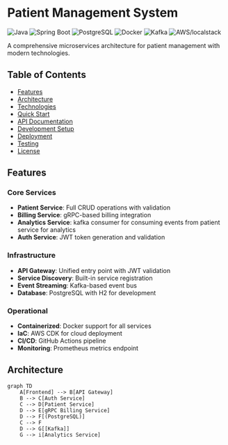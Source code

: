 # Patient Management System

![Java](https://img.shields.io/badge/java-%23ED8B00.svg?style=for-the-badge&logo=openjdk&logoColor=white)
![Spring Boot](https://img.shields.io/badge/Spring_Boot-6DB33F?style=for-the-badge&logo=spring&logoColor=white)
![PostgreSQL](https://img.shields.io/badge/PostgreSQL-316192?style=for-the-badge&logo=postgresql&logoColor=white)
![Docker](https://img.shields.io/badge/docker-%230db7ed.svg?style=for-the-badge&logo=docker&logoColor=white)
![Kafka](https://img.shields.io/badge/Apache_Kafka-231F20?style=for-the-badge&logo=apache-kafka&logoColor=white)
![AWS/localstack](https://img.shields.io/badge/localstack/AWS-232F3E?style=for-the-badge&logo=amazonaws&logoColor=white)

A comprehensive microservices architecture for patient management with modern technologies.

## Table of Contents
- [Features](#features)
- [Architecture](#architecture)
- [Technologies](#technologies)
- [Quick Start](#quick-start)
- [API Documentation](#api-documentation)
- [Development Setup](#development-setup)
- [Deployment](#deployment)
- [Testing](#testing)
- [License](#license)

## Features

### Core Services
- **Patient Service**: Full CRUD operations with validation
- **Billing Service**: gRPC-based billing integration
- **Analytics Service**: kafka consumer for consuming events from patient service for analytics
- **Auth Service**: JWT token generation and validation

### Infrastructure
- **API Gateway**: Unified entry point with JWT validation
- **Service Discovery**: Built-in service registration
- **Event Streaming**: Kafka-based event bus
- **Database**: PostgreSQL with H2 for development

### Operational
- **Containerized**: Docker support for all services
- **IaC**: AWS CDK for cloud deployment
- **CI/CD**: GitHub Actions pipeline
- **Monitoring**: Prometheus metrics endpoint

## Architecture

```mermaid
graph TD
    A[Frontend] --> B[API Gateway]
    B --> C[Auth Service]
    C --> D[Patient Service]
    D --> E[gRPC Billing Service]
    D --> F[(PostgreSQL)]
    C --> F
    D --> G[[Kafka]]
    G --> i[Analytics Service]
